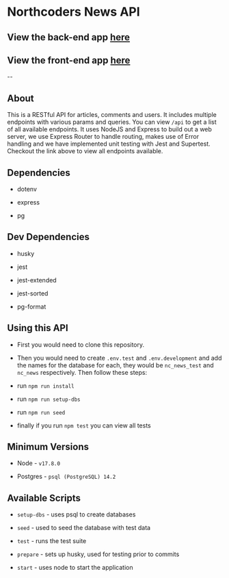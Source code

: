 # Northcoders News API

## View the back-end app [here](https://obscure-lowlands-69895.herokuapp.com/api)

## View the front-end app [here](https://neon-froyo-ab23ec.netlify.app/)

--

## About

This is a RESTful API for articles, comments and users. It includes multiple endpoints with various params and queries. You can view `/api` to get a list of all available endpoints. It uses NodeJS and Express to build out a web server, we use Express Router to handle routing, makes use of Error handling and we have implemented unit testing with Jest and Supertest. Checkout the link above to view all endpoints available.

## Dependencies

- dotenv

- express

- pg

## Dev Dependencies

- husky

- jest

- jest-extended

- jest-sorted

- pg-format

## Using this API

- First you would need to clone this repository.

- Then you would need to create `.env.test` and `.env.development` and add the names for the database for each, they would be `nc_news_test` and `nc_news` respectively. Then follow these steps:

- run `npm run install`

- run `npm run setup-dbs`

- run `npm run seed`

- finally if you run `npm test` you can view all tests

## Minimum Versions

- Node - `v17.8.0`

- Postgres - `psql (PostgreSQL) 14.2`

## Available Scripts

- `setup-dbs` - uses psql to create databases

- `seed` - used to seed the database with test data

- `test` - runs the test suite

- `prepare` - sets up husky, used for testing prior to commits

- `start` - uses node to start the application
